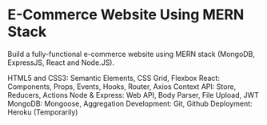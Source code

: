 # E-Commerce Website Using MERN Stack

Build a fully-functional e-commerce website using MERN stack (MongoDB, ExpressJS, React and Node.JS).

HTML5 and CSS3: Semantic Elements, CSS Grid, Flexbox
React: Components, Props, Events, Hooks, Router, Axios
Context API: Store, Reducers, Actions
Node & Express: Web API, Body Parser, File Upload, JWT
MongoDB: Mongoose, Aggregation
Development: Git, Github
Deployment: Heroku (Temporarily)
